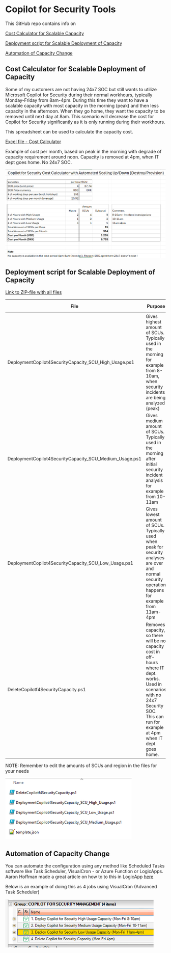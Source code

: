# Copilot for Security Tools
This GitHub repo contains info on

[Cost Calculator for Scalable Capacity](https://github.com/KnudsenMorten/Copilot4SecurityTools/tree/main#cost-calculator-for-scalable-deployment-of-capacity)

[Deployment script for Scalable Deployment of Capacity](https://github.com/KnudsenMorten/Copilot4SecurityTools/tree/main#deployment-script-for-scalable-deployment-of-capacity)

[Automation of Capacity Change](https://github.com/KnudsenMorten/Copilot4SecurityTools/tree/main#automation-of-capacity-change)



## **Cost Calculator for Scalable Deployment of Capacity**

Some of my customers are not having 24x7 SOC but still wants to utilize Microsoft Copilot for Security during their normal workhours, typically Monday-Friday from 8am-4pm. During this time they want to have a scalable capacity with most capacity in the morning (peak) and then less capacity in the afternoon. When they go home, they want the capacity to be removed until next day at 8am. This scenario will decrease the cost for Copilot for Security significantly as it is only running during their workhours.

This spreadsheet can be used to calculate the capacity cost.

[Excel file - Cost Calculator](https://github.com/KnudsenMorten/Copilot4SecurityTools/blob/main/CostCalculator/Microsoft%20Copilot%20for%20Security%20Cost%20Calculator.xlsx )

Example of cost per month, based on peak in the morning with degrade of capacity requirement around noon. Capacity is removed at 4pm, when IT dept goes home. No 24x7 SOC.

![image-20240405183838900](https://github.com/KnudsenMorten/Copilot4SecurityTools/blob/main/img/image-20240405183838900.png)



## Deployment script for Scalable Deployment of Capacity

[Link to ZIP-file with all files](https://github.com/KnudsenMorten/Copilot4SecurityTools/archive/refs/heads/main.zip)

| File                                                    | Purpose                                                      | SCUs (sample) |
| ------------------------------------------------------- | ------------------------------------------------------------ | ------------- |
| DeploymentCopilot4SecurityCapacity_SCU_High_Usage.ps1   | Gives highest amount of SCUs. Typically used in the morning for example from 8-10am, when  security incidents are being analyzed (peak) | 4             |
| DeploymentCopilot4SecurityCapacity_SCU_Medium_Usage.ps1 | Gives medium amount of SCUs. Typically used in the morning after initial security incident analysis for example from 10-11am | 2             |
| DeploymentCopilot4SecurityCapacity_SCU_Low_Usage.ps1    | Gives lowest amount of SCUs. Typically used when peak for security analyses are over and normal security operation happens for example from 11am-4pm | 1             |
| DeleteCopilotf4SecurityCapacity.ps1                     | Removes capacity, so there will be no capacity cost in off-hours where IT dept. works. Used in scenarios with no 24x7 Security SOC. This can run for example at 4pm when IT dept goes home. | 0             |

NOTE: Remember to edit the amounts of SCUs and region in the files for your needs

![image-20240405185205986](https://github.com/KnudsenMorten/Copilot4SecurityTools/blob/main/img/image-20240405185205986.png)



## Automation of Capacity Change

You can automate the configuration using any method like Scheduled Tasks software like Task Scheduler, VisualCron - or Azure Function or LogicApps. Aaron Hoffman made a great article on how to to this in LogicApp [here](https://medium.com/@aaron.hoffmann/scheduling-microsoft-copilot-for-security-capacities-20f4b26f1999)

Below is an example of doing this as 4 jobs using VisualCron (Advanced Task Scheduler)

![image-20240405184741166](https://github.com/KnudsenMorten/Copilot4SecurityTools/blob/main/img/image-20240405184741166.png)

